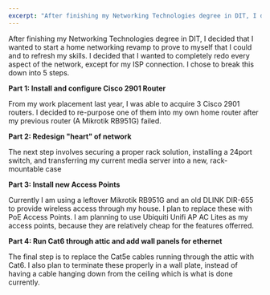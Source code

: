 ```yaml
---
excerpt: "After finishing my Networking Technologies degree in DIT, I decided that I wanted to revamp my home network"
---
```

After finishing my Networking Technologies degree in DIT, I decided that I wanted to start a home networking revamp to prove to myself that I could and to refresh my skills. I decided that I wanted to completely redo every aspect of the network, except for my ISP connection. I chose to break this down into 5 steps.

**Part 1: Install and configure Cisco 2901 Router**

From my work placement last year, I was able to acquire 3 Cisco 2901 routers. I decided to re-purpose one of them into my own home router after my previous router (A Mikrotik RB951G) failed.

**Part 2: Redesign "heart" of network**

The next step involves securing a proper rack solution, installing a 24port switch, and transferring my current media server into a new, rack-mountable case

**Part 3: Install new Access Points**

Currently I am using a leftover Mikrotik RB951G and an old DLINK DIR-655 to provide wireless access through my house. I plan to replace these with PoE Access Points. I am planning to use Ubiquiti Unifi AP AC Lites as my access points, because they are relatively cheap for the features offerred.

**Part 4: Run Cat6 through attic and add wall panels for ethernet**

The final step is to replace the Cat5e cables running through the attic with Cat6\. I also plan to terminate these properly in a wall plate, instead of having a cable hanging down from the ceiling which is what is done currently.
